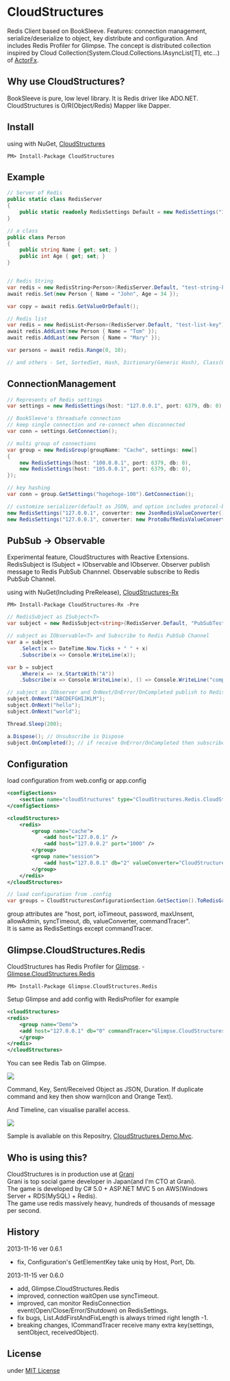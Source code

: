 CloudStructures
===============
Redis Client based on BookSleeve. Features: connection management, serialize/deserialize to object, key distribute and configuration. And includes Redis Profiler for Glimpse. The concept is distributed collection inspired by Cloud Collection(System.Cloud.Collections.IAsyncList[T], etc...) of [ActorFx](http://actorfx.codeplex.com/).

Why use CloudStructures?
---
BookSleeve is pure, low level library. It is Redis driver like ADO.NET. CloudStructures is O/R(Object/Redis) Mapper like Dapper.

Install
---
using with NuGet, [CloudStructures](https://nuget.org/packages/CloudStructures/)
```
PM> Install-Package CloudStructures
```

Example
---
```csharp
// Server of Redis
public static class RedisServer
{
    public static readonly RedisSettings Default = new RedisSettings("127.0.0.1");
}

// a class
public class Person
{
    public string Name { get; set; }
    public int Age { get; set; }
}


// Redis String
var redis = new RedisString<Person>(RedisServer.Default, "test-string-key");
await redis.Set(new Person { Name = "John", Age = 34 });

var copy = await redis.GetValueOrDefault();

// Redis list
var redis = new RedisList<Person>(RedisServer.Default, "test-list-key");
await redis.AddLast(new Person { Name = "Tom" });
await redis.AddLast(new Person { Name = "Mary" });

var persons = await redis.Range(0, 10);

// and others - Set, SortedSet, Hash, Dictionary(Generic Hash), Class(Object-Hash-Mapping)
```

ConnectionManagement
---
```csharp
// Represents of Redis settings
var settings = new RedisSettings(host: "127.0.0.1", port: 6379, db: 0);

// BookSleeve's threadsafe connection
// keep single connection and re-connect when disconnected
var conn = settings.GetConnection();

// multi group of connections
var group = new RedisGroup(groupName: "Cache", settings: new[]
{
    new RedisSettings(host: "100.0.0.1", port: 6379, db: 0),
    new RedisSettings(host: "105.0.0.1", port: 6379, db: 0),
});

// key hashing
var conn = group.GetSettings("hogehoge-100").GetConnection();

// customize serializer(default as JSON, and option includes protocol-buffers)
new RedisSettings("127.0.0.1", converter: new JsonRedisValueConverter());
new RedisSettings("127.0.0.1", converter: new ProtoBufRedisValueConverter());
```

PubSub -> Observable
---
Experimental feature, CloudStructures with Reactive Extensions. RedisSubject is ISubject = IObservable and IObserver. Observer publish message to Redis PubSub Channnel. Observable subscribe to Redis PubSub Channel.

using with NuGet(Including PreRelease), [CloudStructures-Rx](https://nuget.org/packages/CloudStructures-Rx/)
```
PM> Install-Package CloudStructures-Rx -Pre
```

```csharp
// RedisSubject as ISubject<T>
var subject = new RedisSubject<string>(RedisServer.Default, "PubSubTest");

// subject as IObservable<T> and Subscribe to Redis PubSub Channel
var a = subject
    .Select(x => DateTime.Now.Ticks + " " + x)
    .Subscribe(x => Console.WriteLine(x));

var b = subject
    .Where(x => !x.StartsWith("A"))
    .Subscribe(x => Console.WriteLine(x), () => Console.WriteLine("completed!"));

// subject as IObserver and OnNext/OnError/OnCompleted publish to Redis PubSub Channel
subject.OnNext("ABCDEFGHIJKLM");
subject.OnNext("hello");
subject.OnNext("world");

Thread.Sleep(200);

a.Dispose(); // Unsubscribe is Dispose
subject.OnCompleted(); // if receive OnError/OnCompleted then subscriber is unsubscribed
```

Configuration
---
load configuration from web.config or app.config

```xml
<configSections>
    <section name="cloudStructures" type="CloudStructures.Redis.CloudStructuresConfigurationSection, CloudStructures" />
</configSections>

<cloudStructures>
    <redis>
        <group name="cache">
            <add host="127.0.0.1" />
            <add host="127.0.0.2" port="1000" />
        </group>
        <group name="session">
            <add host="127.0.0.1" db="2" valueConverter="CloudStructures.Redis.ProtoBufRedisValueConverter, CloudStructures" />
        </group>
    </redis>
</cloudStructures>
```

```csharp
// load configuration from .config
var groups = CloudStructuresConfigurationSection.GetSection().ToRedisGroups();
```

group attributes are "host, port, ioTimeout, password, maxUnsent, allowAdmin, syncTimeout, db, valueConverter, commandTracer".  
It is same as RedisSettings except commandTracer.

Glimpse.CloudStructures.Redis
---
CloudStructures has Redis Profiler for [Glimpse](http://getglimpse.com/). - [Glimpse.CloudStructures.Redis](https://nuget.org/packages/Glimpse.CloudStructures.Redis/)

```
PM> Install-Package Glimpse.CloudStructures.Redis
```

Setup Glimpse and add config with RedisProfiler for example

```xml
<cloudStructures>
<redis>
    <group name="Demo">
    <add host="127.0.0.1" db="0" commandTracer="Glimpse.CloudStructures.Redis.RedisProfiler, Glimpse.CloudStructures.Redis" />
    </group>
</redis>
</cloudStructures>
```

You can see Redis Tab on Glimpse.

![](http://i.imgur.com/QZ7hZu6.jpg)

Command, Key, Sent/Received Object as JSON, Duration. If duplicate command and key then show warn(Icon and Orange Text).

And Timeline, can visualise parallel access.

![](http://i.imgur.com/yqzAIzk.jpg)

Sample is avaliable on this Repositry, [CloudStructures.Demo.Mvc](https://github.com/neuecc/CloudStructures/tree/master/CloudStructures.Demo.Mvc).

Who is using this?
---
CloudStructures is in production use at [Grani](http://grani.jp/)  
Grani is top social game developer in Japan(and I'm CTO at Grani).  
The game is developed by C# 5.0 + ASP.NET MVC 5 on AWS(Windows Server + RDS(MySQL) + Redis).  
The game use redis massively heavy, hundreds of thousands of message per second.

History
---
2013-11-16 ver 0.6.1
* fix, Configuration's GetElementKey take uniq by Host, Port, Db.

2013-11-15 ver 0.6.0
* add, Glimpse.CloudStructures.Redis
* improved, connection waitOpen use syncTimeout.
* improved, can monitor RedisConnection event(Open/Close/Error/Shutdown) on RedisSettings.
* fix bugs, List.AddFirstAndFixLength is always trimed right length -1.
* breaking changes, ICommandTracer receive many extra key(settings, sentObject, receivedObject).

License
---
under [MIT License](http://opensource.org/licenses/MIT)
